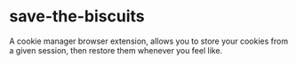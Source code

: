 # save-the-biscuits
A cookie manager browser extension, allows you to store your cookies from a given session, then restore them whenever you feel like.
